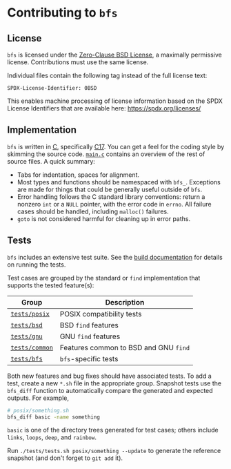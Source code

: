 Contributing to `bfs`
=====================

License
-------

`bfs` is licensed under the [Zero-Clause BSD License](https://opensource.org/licenses/0BSD), a maximally permissive license.
Contributions must use the same license.

Individual files contain the following tag instead of the full license text:

    SPDX-License-Identifier: 0BSD

This enables machine processing of license information based on the SPDX License Identifiers that are available here: https://spdx.org/licenses/


Implementation
--------------

`bfs` is written in [C](https://en.wikipedia.org/wiki/C_(programming_language)), specifically [C17](https://en.wikipedia.org/wiki/C17_(C_standard_revision)).
You can get a feel for the coding style by skimming the source code.
[`main.c`](/src/main.c) contains an overview of the rest of source files.
A quick summary:

- Tabs for indentation, spaces for alignment.
- Most types and functions should be namespaced with `bfs_`.
  Exceptions are made for things that could be generally useful outside of `bfs`.
- Error handling follows the C standard library conventions: return a nonzero `int` or a `NULL` pointer, with the error code in `errno`.
  All failure cases should be handled, including `malloc()` failures.
- `goto` is not considered harmful for cleaning up in error paths.


Tests
-----

`bfs` includes an extensive test suite.
See the [build documentation](BUILDING.md#testing) for details on running the tests.

Test cases are grouped by the standard or `find` implementation that supports the tested feature(s):

| Group                           | Description                           |
|---------------------------------|---------------------------------------|
| [`tests/posix`](/tests/posix)   | POSIX compatibility tests             |
| [`tests/bsd`](/tests/bsd)       | BSD `find` features                   |
| [`tests/gnu`](/tests/gnu)       | GNU `find` features                   |
| [`tests/common`](/tests/common) | Features common to BSD and GNU `find` |
| [`tests/bfs`](/tests/bfs)       | `bfs`-specific tests                  |

Both new features and bug fixes should have associated tests.
To add a test, create a new `*.sh` file in the appropriate group.
Snapshot tests use the `bfs_diff` function to automatically compare the generated and expected outputs.
For example,

```bash
# posix/something.sh
bfs_diff basic -name something
```

`basic` is one of the directory trees generated for test cases; others include `links`, `loops`, `deep`, and `rainbow`.

Run `./tests/tests.sh posix/something --update` to generate the reference snapshot (and don't forget to `git add` it).
